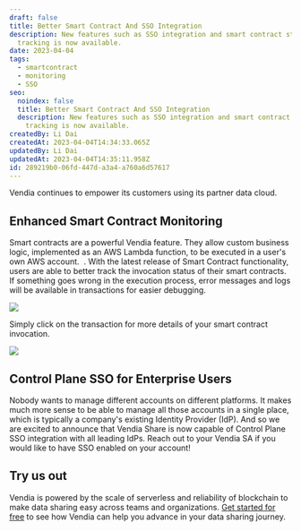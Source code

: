 ```yaml
---
draft: false
title: Better Smart Contract And SSO Integration
description: New features such as SSO integration and smart contract status
  tracking is now available.
date: 2023-04-04
tags:
  - smartcontract
  - monitoring
  - SSO
seo:
  noindex: false
  title: Better Smart Contract And SSO Integration
  description: New features such as SSO integration and smart contract status
    tracking is now available.
createdBy: Li Dai
createdAt: 2023-04-04T14:34:33.065Z
updatedBy: Li Dai
updatedAt: 2023-04-04T14:35:11.958Z
id: 289219b0-06fd-447d-a3a4-a760a6d57617
---
```


Vendia continues to empower its customers using its partner data cloud. 

## Enhanced Smart Contract Monitoring

Smart contracts are a powerful Vendia feature. They allow custom business logic, implemented as an AWS Lambda function, to be executed in a user's own AWS account.  . With the latest release of Smart Contract functionality, users are able to better track the invocation status of their smart contracts. If something goes wrong in the execution process, error messages and logs will be available in transactions for easier debugging.



![](https://d24nhiikxn5jns.cloudfront.net/optimized/lh6.googleusercontent.com%252FlOco9SpI5NWT92C9yWdzbtVr54Bw4v7akfwS7kBWFiXtQ8C4tQLiwKF1tD2IAY7inLwnUF6psE3aleg0F4ld-0m79ZwP6MtJwDqiqq0VxaMAS3u2-O8OMKnSL22HZwRi8tRGfAFqQK3NbghtYqBemsI.png)


Simply click on the transaction for more details of your smart contract invocation.


![](https://d24nhiikxn5jns.cloudfront.net/optimized/lh3.googleusercontent.com%252FUafUsyc4ut_BAZfBrEdb2yZcqt4J4cWt-RjYYjNiZwz5JEjSKq8uoI2Osm9nL6UK3AEsu9W6DVFq6CgwpDxArMrO-lLtFNRZbNLSPgirkdLdfgaf-xpsaDIwsFp1OKB1Tv9J0W_uFzsi8mU8Uz-sKHg.png)


## Control Plane SSO for Enterprise Users

Nobody wants to manage different accounts on different platforms. It makes much more sense to be able to manage all those accounts in a single place, which is typically a company's existing Identity Provider (IdP). And so we are excited to announce that Vendia Share is now capable of Control Plane SSO integration with all leading IdPs. Reach out to your Vendia SA if you would like to have SSO enabled on your account!

## Try us out

Vendia is powered by the scale of serverless and reliability of blockchain to make data sharing easy across teams and organizations. [Get started for free](https://www.vendia.com/pricing) to see how Vendia can help you advance in your data sharing journey.